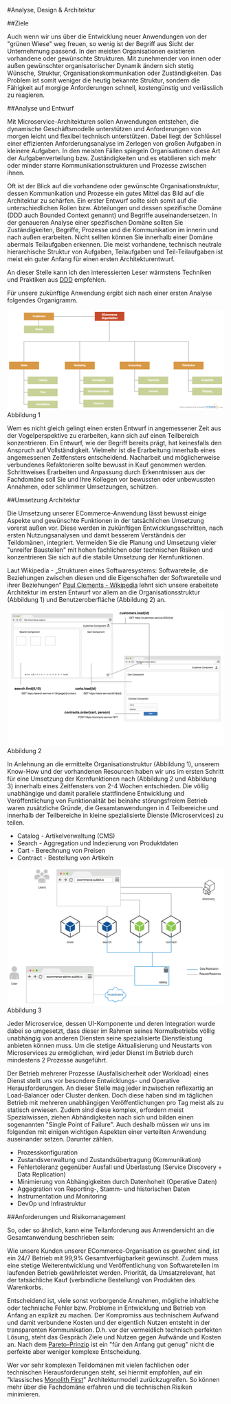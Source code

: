 #Analyse, Design & Architektur

##Ziele

Auch wenn wir uns über die Entwicklung neuer Anwendungen von der "grünen Wiese" weg freuen, so wenig ist der Begriff aus Sicht der Unternehmung passend. In den meisten Organisationen existieren vorhandene oder gewünschte Strukturen. Mit zunehmender von innen oder außen gewünschter organisatorischer Dynamik ändern sich stetig Wünsche, Struktur, Organisationskommunikation oder Zuständigkeiten. Das Problem ist somit weniger die heutig bekannte Struktur, sondern die Fähigkeit auf morgige Anforderungen schnell, kostengünstig und verlässlich zu reagieren. 

##Analyse und Entwurf

Mit Microservice-Architekturen sollen Anwendungen entstehen, die dynamische Geschäftsmodelle unterstützen und Anforderungen von morgen leicht und flexibel technisch unterstützen. Dabei liegt der Schlüssel einer effizienten Anforderungsanalyse im Zerlegen von großen Aufgaben in kleinere Aufgaben. In den meisten Fällen spiegeln Organisationen diese Art der Aufgabenverteilung bzw. Zuständigkeiten und es etablieren sich mehr oder minder starre Kommunikationsstrukturen und Prozesse zwischen ihnen. 

Oft ist der Blick auf die vorhandene oder gewünschte Organisationstruktur, dessen Kommunikation und Prozesse ein gutes Mittel das Bild auf die Architektur zu schärfen. Ein erster Entwurf sollte sich somit auf die unterschiedlichen Rollen bzw. Abteilungen und dessen spezifische Domäne (DDD auch Bounded Context genannt) und Begriffe auseinandersetzen. In der genaueren Analyse einer spezifischen Domäne sollten Sie Zuständigkeiten, Begriffe, Prozesse und die Kommunikation im innerin und nach außen erarbeiten. Nicht sellten können Sie innerhalb einer Domäne abermals Teilaufgaben erkennen. Die meist vorhandene, technisch neutrale hierarchische Struktur von Aufgaben, Teilaufgaben und Teil-Teilaufgaben ist meist ein guter Anfang für einen ersten Architekturentwurf.

An dieser Stelle kann ich den interessierten Leser wärmstens Techniken und Praktiken aus [DDD](https://de.wikipedia.org/wiki/Domain-Driven_Design) empfehlen. 

Für unsere zukünftige Anwendung ergibt sich nach einer ersten Analyse folgendes Organigramm.

![Organisationsstruktur](images/organisation-structure.png)
Abbildung 1

Wem es nicht gleich gelingt einen ersten Entwurf in angemessener Zeit aus der Vogelperspektive zu erarbeiten, kann sich auf einen Teilbereich konzentrieren. Ein Entwurf, wie der Begriff bereits prägt, hat keinesfalls den Anspruch auf Vollständigkeit. Vielmehr ist die Erarbeitung innerhalb eines angemessenen Zeitfensters entscheidend. Nacharbeit und möglicherweise verbundenes Refaktorieren sollte bewusst in Kauf genommen werden. Schrittweises Erarbeiten und Anpassung durch Erkenntnissen aus der Fachdomäne soll Sie und Ihre Kollegen vor bewussten oder unbewussten Annahmen, oder schlimmer Umsetzungen, schützen. 

##Umsetzung Architektur

Die Umsetzung unserer ECommerce-Anwendung lässt bewusst einige Aspekte und gewünschte Funktionen in der tatsächlichen Umsetzung vorerst außen vor. Diese werden in zukünftigen Entwicklungsschritten, nach ersten Nutzungsanalysen und damit besserem Verständnis der Teildomänen, integriert. Vermeiden Sie die Planung und Umsetzung vieler "unreifer Baustellen" mit hohen fachlichen oder technischen Risiken und konzentrieren Sie sich auf die stabile Umsetzung der Kernfunktionen.

Laut Wikipedia - „Strukturen eines Softwaresystems: Softwareteile, die Beziehungen zwischen diesen und die Eigenschaften der Softwareteile und ihrer Beziehungen“ [Paul Clements - Wikipedia](https://de.wikipedia.org/wiki/Softwarearchitektur) lehnt sich unsere erabeitete Architektur im ersten Entwurf vor allem an die Organisationsstruktur (Abbildung 1) und Benutzeroberfläche (Abbildung 2) an.

![Composite UI](images/composite-ui.png)
Abbildung 2
 
In Anlehnung an die ermittelte Organisationstruktur (Abbildung 1), unserem Know-How und der vorhandenen Resourcen haben wir uns im ersten Schritt für eine Umsetzung der Kernfunktionen nach (Abbildung 2 und Abbildung 3) innerhalb eines Zeitfensters von 2-4 Wochen entschieden. Die völlig unabhängige und damit parallele stattfindene Entwicklung und Veröffentlichung von Funktionalität bei beinahe störungsfreiem Betrieb waren zusätzliche Gründe, die Gesamtanwendungen in 4 Teilbereiche und innerhalb der Teilbereiche in kleine spezialisierte Dienste (Microservices) zu teilen.

* Catalog - Artikelverwaltung (CMS)
* Search - Aggregation und Indezierung von Produktdaten
* Cart - Berechnung von Preisen
* Contract - Bestellung von Artikeln

![Architektur](images/architecture.png)
Abbildung 3

Jeder Microservice, dessen UI-Komponente und deren Integration wurde dabei so umgesetzt, dass dieser im Rahmen seines Normalbetriebs völlig unabhängig von anderen Diensten seine spezialisierte Dienstleistung anbieten können muss. Um die stetige Aktualisierung und Neustarts von Microservices zu ermöglichen, wird jeder Dienst im Betrieb durch mindestens 2 Prozesse ausgeführt. 

Der Betrieb mehrerer Prozesse (Ausfallsicherheit oder Workload) eines Dienst stellt uns vor besondere Entwicklungs- und Operative Herausforderungen. An dieser Stelle mag jeder inzwischen reflexartig an Load-Balancer oder Cluster denken. Doch diese haben sind im täglichen Betrieb mit mehreren unabhängigen Veröffentlichungen pro Tag meist als zu statisch erwiesen. Zudem sind diese komplex, erfordern meist Spezialwissen, ziehen Abhändigkeiten nach sich und bilden einen sogenannten "Single Point of Failure". Auch deshalb müssen wir uns im folgenden mit einigen wichtigen Aspekten einer verteilten Anwendung auseinander setzen. Darunter zählen.

* Prozesskonfiguration
* Zustandsverwaltung und Zustandsübertragung (Kommunikation)
* Fehlertoleranz gegenüber Ausfall und Überlastung (Service Discovery + Data Replication)
* Minimierung von Abhängigkeiten durch Datenhoheit (Operative Daten)
* Aggegration von Reporting-, Stamm- und historischen Daten
* Instrumentation und Monitoring
* DevOp und Infrastruktur

##Anforderungen und Risikomanagement

So, oder so ähnlich, kann eine Teilanforderung aus Anwendersicht an die Gesamtanwendung beschrieben sein: 

Wie unsere Kunden unserer ECommerce-Organisation es gewohnt sind, ist ein 24/7 Betrieb mit 99,9% Gesamtverfügbarkeit gewünscht. Zudem muss eine stetige Weiterentwicklung und Veröffentlichung von Softwareteilen im laufenden Betrieb gewährleistet werden. Priorität, da Umsatzrelevant, hat der tatsächliche Kauf (verbindliche Bestellung) von Produkten des Warenkorbs.

Entscheidend ist, viele sonst vorborgende Annahmen, mögliche inhaltliche oder technische Fehler bzw. Probleme in Entwicklung und Betrieb von Anfang an explizit zu machen. Der Kompromiss aus technischem Aufwand und damit verbundene Kosten und der eigentlich Nutzen entsteht in der transparenten Kommunikation. D.h. vor der vermeidlich technisch perfekten Lösung, steht das Gespräch Ziele und Nutzen gegen Aufwände und Kosten an. Nach dem [Pareto-Prinzip](https://de.wikipedia.org/wiki/Paretoprinzip) ist ein "für den Anfang gut genug" nicht die perfekte aber weniger komplexe Entscheidung.

Wer vor sehr komplexen Teildomänen mit vielen fachlichen oder technischen Herausforderungen steht, sei hiermit empfohlen, auf ein "klassisches [Monolith First](http://martinfowler.com/bliki/MonolithFirst.html)" Architekturmodell zurückzugreifen. So können mehr über die Fachdomäne erfahren und die technischen Risiken minimieren.